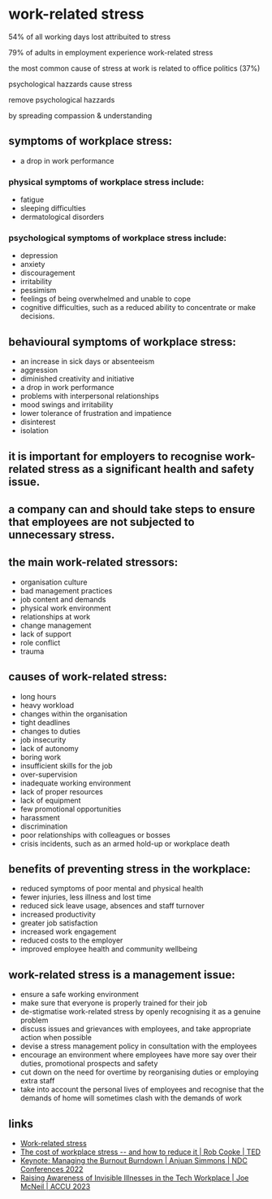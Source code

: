 # work-related stress

54% of all working days lost attribuited to stress

79% of adults in employment experience work-related stress

the most common cause of stress at work is related to office politics (37%)

psychological hazzards cause stress

remove psychological hazzards

by spreading compassion & understanding


## symptoms of workplace stress:
* a drop in work performance

### physical symptoms of workplace stress include:
* fatigue
* sleeping difficulties
* dermatological disorders

### psychological symptoms of workplace stress include:
* depression
* anxiety
* discouragement
* irritability
* pessimism
* feelings of being overwhelmed and unable to cope
* cognitive difficulties, such as a reduced ability to concentrate or make decisions.


## behavioural symptoms of workplace stress:
* an increase in sick days or absenteeism
* aggression
* diminished creativity and initiative
* a drop in work performance
* problems with interpersonal relationships
* mood swings and irritability
* lower tolerance of frustration and impatience
* disinterest
* isolation


## it is important for employers to recognise work-related stress as a significant health and safety issue.


## a company can and should take steps to ensure that employees are not subjected to unnecessary stress.


## the main work-related stressors:
* organisation culture
* bad management practices
* job content and demands
* physical work environment
* relationships at work
* change management
* lack of support
* role conflict
* trauma


## causes of work-related stress:
* long hours
* heavy workload
* changes within the organisation
* tight deadlines
* changes to duties
* job insecurity
* lack of autonomy
* boring work
* insufficient skills for the job
* over-supervision
* inadequate working environment
* lack of proper resources
* lack of equipment
* few promotional opportunities
* harassment
* discrimination
* poor relationships with colleagues or bosses
* crisis incidents, such as an armed hold-up or workplace death


## benefits of preventing stress in the workplace:
* reduced symptoms of poor mental and physical health
* fewer injuries, less illness and lost time
* reduced sick leave usage, absences and staff turnover
* increased productivity
* greater job satisfaction
* increased work engagement
* reduced costs to the employer
* improved employee health and community wellbeing


## work-related stress is a management issue:
* ensure a safe working environment
* make sure that everyone is properly trained for their job
* de-stigmatise work-related stress by openly recognising it as a genuine problem
* discuss issues and grievances with employees, and take appropriate action when possible
* devise a stress management policy in consultation with the employees
* encourage an environment where employees have more say over their duties, promotional prospects and safety
* cut down on the need for overtime by reorganising duties or employing extra staff
* take into account the personal lives of employees and recognise that the demands of home will sometimes clash with the demands of work


## links
* [Work-related stress](https://www.betterhealth.vic.gov.au/health/healthyliving/work-related-stress)
* [The cost of workplace stress -- and how to reduce it | Rob Cooke | TED](https://www.youtube.com/watch?v=QE8kNh52EeU)
* [Keynote: Managing the Burnout Burndown | Anjuan Simmons | NDC Conferences 2022](https://www.youtube.com/watch?v=yl41A7UVrPE)
* [Raising Awareness of Invisible Illnesses in the Tech Workplace | Joe McNeil | ACCU 2023](https://www.youtube.com/watch?v=CXX3LWeXuv8)

